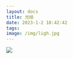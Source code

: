 ```yaml
---
layout: docs
title: 光绘
date: 2023-1-2 18:42:42
tags:
image: /img/ligh.jpg
---
```


![](/img/ligh.jpg)


<!--more-->


